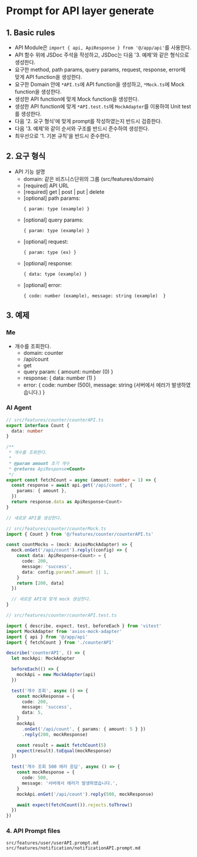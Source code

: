 # Prompt for API layer generate

## 1. Basic rules

- API Module은 `import { api, ApiResponse } from '@/app/api'`를 사용한다.
- API 함수 위에 JSDoc 주석을 작성하고, JSDoc는 다음 '3. 예제'와 같은 형식으로 생성한다.
- 요구한 method, path params, query params, request, response, error에 맞게 API function을 생성한다.
- 요구한 Domain 안에 `*API.ts`에 API function을 생성하고, `*Mock.ts`에 Mock function을 생성한다.
- 생성한 API function에 맞게 Mock function을 생성한다.
- 생성한 API function에 맞게 `*API.test.ts`에 `MockAdapter`를 이용하여 Unit test를 생성한다.
- 다음 '2. 요구 형식'에 맞게 prompt를 작성하였는지 반드시 검증한다.
- 다음 '3. 예제'와 같이 순서와 구조를 반드시 준수하여 생성한다.
- 최우선으로 '1. 기본 규칙'을 반드시 준수한다.

## 2. 요구 형식

- API 기능 설명
  - domain: 같은 비즈니스단위의 그룹 (src/features/domain)
  - [required] API URL
  - [required] get | post | put | delete
  - [optional] path params:
    ```
    { param: type (example) }
    ```
  - [optional] query params:
    ```
    { param: type (example) }
    ```
  - [optional] request:
    ```
    { param: type (ex) }
    ```
  - [optional] response:
    ```
    { data: type (example) }
    ```
  - [optional] error:
    ```
    { code: number (example), message: string (example)  }
    ```

## 3. 예제

### Me

- 개수를 조회한다.
  - domain: counter
  - /api/count
  - get
  - query param:
    { amount: number (0) }
  - response:
    { data: number (1) }
  - error:
    { code: number (500), message: string (서버에서 에러가 발생하였습니다.) }

### AI Agent

```typescript
// src/features/counter/counterAPI.ts
export interface Count {
  data: number
}

/**
 * 개수를 조회한다.
 *
 * @param amount 초기 개수
 * @returns ApiResponse<Count>
 */
export const fetchCount = async (amount: number = 1) => {
  const response = await api.get('/api/count', {
    params: { amount },
  })
  return response.data as ApiResponse<Count>
}

// 새로운 API를 생성한다.
```

```typescript
// src/features/counter/counterMock.ts
import { Count } from '@/features/counter/counterAPI.ts'

const countMocks = (mock: AxiosMockAdapter) => {
  mock.onGet('/api/count').reply((config) => {
    const data: ApiResponse<Count> = {
      code: 200,
      message: 'success',
      data: config.params?.amount || 1,
    }
    return [200, data]
  })

  // 새로운 API에 맞게 mock 생성한다.
}
```

```typescript
// src/features/counter/counterAPI.test.ts

import { describe, expect, test, beforeEach } from 'vitest'
import MockAdapter from 'axios-mock-adapter'
import { api } from '@/app/api'
import { fetchCount } from './counterAPI'

describe('counterAPI', () => {
  let mockApi: MockAdapter

  beforeEach(() => {
    mockApi = new MockAdapter(api)
  })

  test('개수 조회', async () => {
    const mockResponse = {
      code: 200,
      message: 'success',
      data: 5,
    }
    mockApi
      .onGet('/api/count', { params: { amount: 5 } })
      .reply(200, mockResponse)

    const result = await fetchCount(5)
    expect(result).toEqual(mockResponse)
  })

  test('개수 조회 500 에러 응답', async () => {
    const mockResponse = {
      code: 500,
      message: '서버에서 에러가 발생하였습니다.',
    }
    mockApi.onGet('/api/count').reply(500, mockResponse)

    await expect(fetchCount()).rejects.toThrow()
  })
})
```

### 4. API Prompt files

`src/features/user/userAPI.prompt.md`
`src/features/notification/notificationAPI.prompt.md`
